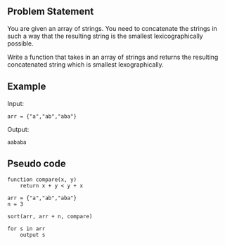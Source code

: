 ## Problem Statement

You are given an array of strings. You need to concatenate the strings in such a way that the resulting string is the smallest lexicographically possible.

Write a function that takes in an array of strings and returns the resulting concatenated string which is smallest lexographically.

## Example

Input:
```
arr = {"a","ab","aba"}
```

Output:
```
aababa
```

## Pseudo code

```plaintext
function compare(x, y) 
    return x + y < y + x

arr = {"a","ab","aba"}
n = 3

sort(arr, arr + n, compare)

for s in arr
    output s
```